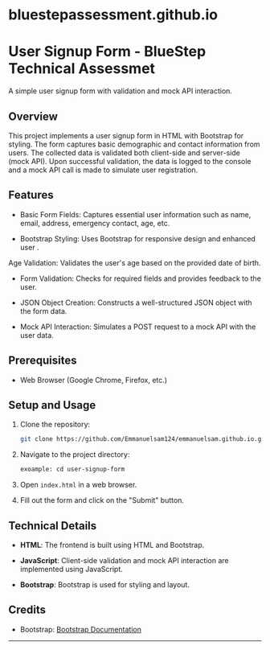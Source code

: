 # bluestepassessment.github.io

# User Signup Form - BlueStep Technical Assessmet

A simple user signup form with validation and mock API interaction.

## Overview

This project implements a user signup form in HTML with Bootstrap for styling. The form captures basic demographic and contact information from users. The collected data is validated both client-side and server-side (mock API). Upon successful validation, the data is logged to the console and a mock API call is made to simulate user registration.

## Features

- Basic Form Fields: Captures essential user information such as name, email, address, emergency contact, age, etc.
  
- Bootstrap Styling: Uses Bootstrap for responsive design and enhanced user .

Age Validation: Validates the user's age based on the provided date of birth.

- Form Validation: Checks for required fields and provides feedback to the user.

- JSON Object Creation: Constructs a well-structured JSON object with the form data.

- Mock API Interaction: Simulates a POST request to a mock API with the user data.

## Prerequisites

- Web Browser (Google Chrome, Firefox, etc.)

## Setup and Usage

1. Clone the repository:

   ```bash
   git clone https://github.com/Emmanuelsam124/emmanuelsam.github.io.git
   ```

2. Navigate to the project directory:

   ```bash
   exoample: cd user-signup-form 
   ```

3. Open `index.html` in a web browser.

4. Fill out the form and click on the "Submit" button.

## Technical Details

- **HTML**: The frontend is built using HTML and Bootstrap.

- **JavaScript**: Client-side validation and mock API interaction are implemented using JavaScript.

- **Bootstrap**: Bootstrap is used for styling and layout.

## Credits

- Bootstrap: [Bootstrap Documentation](https://getbootstrap.com/docs/4.5/getting-started/introduction/)
  

---

